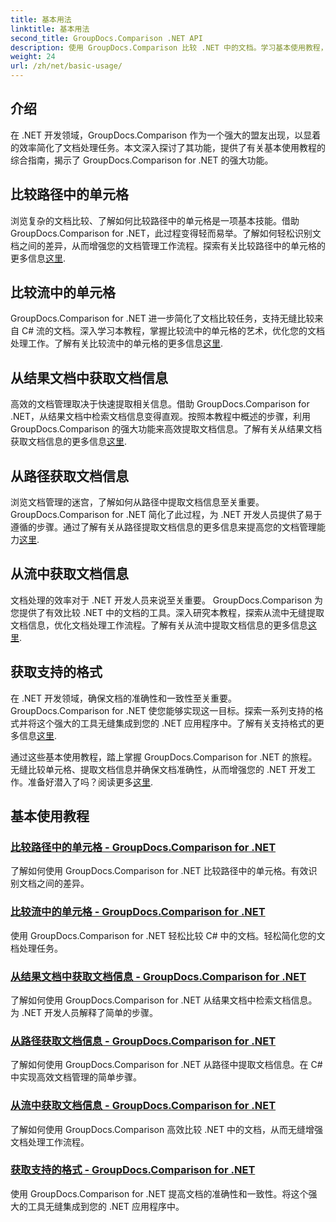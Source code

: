 ```yaml
---
title: 基本用法
linktitle: 基本用法
second_title: GroupDocs.Comparison .NET API
description: 使用 GroupDocs.Comparison 比较 .NET 中的文档。学习基本使用教程，涵盖单元格比较、文档信息提取和支持的格式。
weight: 24
url: /zh/net/basic-usage/
---
```

## 介绍

在 .NET 开发领域，GroupDocs.Comparison 作为一个强大的盟友出现，以显着的效率简化了文档处理任务。本文深入探讨了其功能，提供了有关基本使用教程的综合指南，揭示了 GroupDocs.Comparison for .NET 的强大功能。

## 比较路径中的单元格
浏览复杂的文档比较、了解如何比较路径中的单元格是一项基本技能。借助 GroupDocs.Comparison for .NET，此过程变得轻而易举。了解如何轻松识别文档之间的差异，从而增强您的文档管理工作流程。探索有关比较路径中的单元格的更多信息[这里](./compare-cells-from-path/).

## 比较流中的单元格
GroupDocs.Comparison for .NET 进一步简化了文档比较任务，支持无缝比较来自 C# 流的文档。深入学习本教程，掌握比较流中的单元格的艺术，优化您的文档处理工作。了解有关比较流中的单元格的更多信息[这里](./compare-cells-from-stream/).

## 从结果文档中获取文档信息
高效的文档管理取决于快速提取相关信息。借助 GroupDocs.Comparison for .NET，从结果文档中检索文档信息变得直观。按照本教程中概述的步骤，利用 GroupDocs.Comparison 的强大功能来高效提取文档信息。了解有关从结果文档获取文档信息的更多信息[这里](./get-document-info-from-result-document/).

## 从路径获取文档信息
浏览文档管理的迷宫，了解如何从路径中提取文档信息至关重要。 GroupDocs.Comparison for .NET 简化了此过程，为 .NET 开发人员提供了易于遵循的步骤。通过了解有关从路径提取文档信息的更多信息来提高您的文档管理能力[这里](./get-document-info-from-path/).

## 从流中获取文档信息
文档处理的效率对于 .NET 开发人员来说至关重要。 GroupDocs.Comparison 为您提供了有效比较 .NET 中的文档的工具。深入研究本教程，探索从流中无缝提取文档信息，优化文档处理工作流程。了解有关从流中提取文档信息的更多信息[这里](./get-document-info-from-stream/).

## 获取支持的格式
在 .NET 开发领域，确保文档的准确性和一致性至关重要。 GroupDocs.Comparison for .NET 使您能够实现这一目标。探索一系列支持的格式并将这个强大的工具无缝集成到您的 .NET 应用程序中。了解有关支持格式的更多信息[这里](./get-supported-formats/).

通过这些基本使用教程，踏上掌握 GroupDocs.Comparison for .NET 的旅程。无缝比较单元格、提取文档信息并确保文档准确性，从而增强您的 .NET 开发工作。准备好潜入了吗？阅读更多[这里](https://tutorials.groupdocs.com/comparison/net).
## 基本使用教程
### [比较路径中的单元格 - GroupDocs.Comparison for .NET](./compare-cells-from-path/)
了解如何使用 GroupDocs.Comparison for .NET 比较路径中的单元格。有效识别文档之间的差异。
### [比较流中的单元格 - GroupDocs.Comparison for .NET](./compare-cells-from-stream/)
使用 GroupDocs.Comparison for .NET 轻松比较 C# 中的文档。轻松简化您的文档处理任务。
### [从结果文档中获取文档信息 - GroupDocs.Comparison for .NET](./get-document-info-from-result-document/)
了解如何使用 GroupDocs.Comparison for .NET 从结果文档中检索文档信息。为 .NET 开发人员解释了简单的步骤。
### [从路径获取文档信息 - GroupDocs.Comparison for .NET](./get-document-info-from-path/)
了解如何使用 GroupDocs.Comparison for .NET 从路径中提取文档信息。在 C# 中实现高效文档管理的简单步骤。
### [从流中获取文档信息 - GroupDocs.Comparison for .NET](./get-document-info-from-stream/)
了解如何使用 GroupDocs.Comparison 高效比较 .NET 中的文档，从而无缝增强文档处理工作流程。
### [获取支持的格式 - GroupDocs.Comparison for .NET](./get-supported-formats/)
使用 GroupDocs.Comparison for .NET 提高文档的准确性和一致性。将这个强大的工具无缝集成到您的 .NET 应用程序中。